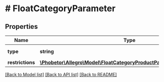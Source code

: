 # # FloatCategoryParameter

## Properties

Name | Type | Description | Notes
------------ | ------------- | ------------- | -------------
**type** | **string** |  | [default to 'float']
**restrictions** | [**\Phobetor\Allegro\Model\FloatCategoryProductParameterAllOfRestrictions**](FloatCategoryProductParameterAllOfRestrictions.md) |  | [optional]

[[Back to Model list]](../../README.md#models) [[Back to API list]](../../README.md#endpoints) [[Back to README]](../../README.md)
